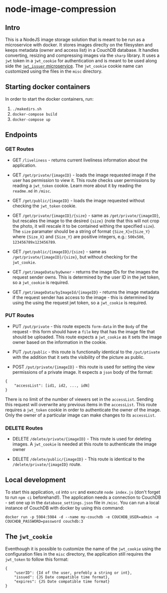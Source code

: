 # node-image-compression

## Intro
This is a NodeJS image storage solution that is meant to be run as a microservice with docker. It stores images direclty on the filesysten and keeps metadata (owner and access list) in a CouchDB database. It handles converting, resizing and compressing images via the `sharp` library. It uses a `jwt` token in a `jwt_cookie` for authentication and is meant to be used along side the [`jwt_issuer` microservice](https://github.com/justitsi/jwt_issuer_public). The `jwt_cookie` cookie name can customized using the files in the `misc` directory.

## Starting docker containers
In order to start the docker containers, run:
1. `./makedirs.sh`
2. `docker-compose build`
3. `docker-compose up`

## Endpoints
### GET Routes
* GET `/liveliness` - returns current liveliness information about the application.  

* GET `/get/private/{imageID}` - loads the image requested image if the user has permission to view it. This route checks user permissions by reading a `jwt_token` cookie. Learn more about it by reading the `readme.md` in `/misc`.  

* GET `/get/public/{imageID}` - loads the image requested without checking the `jwt_token` cookie.  

* GET `/get/private/{imageID}/{size}` - same as `/get/private/{imageID}`, but rescales the image to the desired `{size}` (note that this will not crop the photo, it will rescale it to be contained withing the specified `size`). The `size` paramater should be a string of format `{Size_X}x{Size_Y}` where `{Size_X}` and `{Size_Y}` are positive integers, e.g.: `500x500`, `123456789x123456789`.  

* GET `/get/public/{imageID}/{size}` - same as `/get/private/{imageID}/{size}`, but without checking for the `jwt_cookie`.  

* GET `/get/imageData/byOwner` - returns the image IDs for the images the request sender owns. This is determined by the user ID in the jwt token, so a `jwt_cookie` is required.

* GET `/get/imageData/byImageId/{imageID}` - returns the image metadata if the request sender has access to the image - this is determined by using the using the request jwt token, so a `jwt_cookie` is required. 

### PUT Routes
* PUT `/put/private` - this route expects `form-data` in the `Body` of the request - this form should have a `file` key that has the image file that should be uploaded. This route expects a `jwt_cookie` as it sets the image owner based on the information in the cookie.

* PUT `/put/public` - this route is functionally identical to the `/put/ptivate` with the addition that it sets the visibility of the picture as public.

* POST `/put/private/{imageID}` - this route is used for setting the view permissions of a private image. It expects a `json` body of the format:  
```
{
	"accessList": [id1, id2, ..., idN]
}
```
There is no limit of the number of viewers set in the `accessList`. Sending this request will overwrite any previous items in the `accessList`. This route requires a `jwt_token` cookie in order to authenticate the owner of the image. Only the owner of a particular image can make changes to its `accessList`.  
### DELETE Routes
* DELETE `/delete/private/{imageID}` - This route is used for deleting images. A `jwt_cookie` is needed at this route to authenticate the image owner

* DELETE `/delete/public/{imageID}` - This route is identical to the `/delete/private/{imageID}` route.


## Local development

To start this application, `cd` into `src` and execute `node index.js` (don't forget to run `npm ci` beforehand!). The application needs a connection to CouchDB - set one up in the `database_settings.json` file in `/misc`. You can run a local instance of CouchDB with docker by using this command:

```
docker run -p 5984:5984 -d --name my-couchdb -e COUCHDB_USER=admin -e COUCHDB_PASSWORD=password couchdb:3
```

## The `jwt_cookie`
Eventhough it is possible to customize the name of the `jwt_cookie` using the configuration files in the `misc` directory, the application still requires the `jwt_token` to follow this format:
```
{
	"userID": {Id of the user, prefebly a string or int},
	"issued": {JS Date compatible time format},
	"expires": {JS Date compatible time format}
}
```

